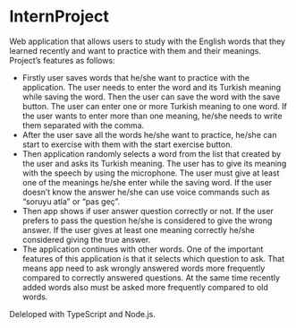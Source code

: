 # InternProject
Web application that allows users to study with the English words that they learned recently and want to practice with them and their meanings. Project’s features as follows:

-    Firstly user saves words that he/she want to practice with the application. The user needs to enter the word and its Turkish meaning while saving the word. Then the user can save the word with the save button. The user can enter one or more Turkish meaning to one word. If the user wants to enter more than one meaning, he/she needs to write them separated with the comma.
-    After the user save all the words he/she want to practice, he/she can start to exercise with them with the start exercise button.
-    Then application randomly selects a word from the list that created by the user and asks its Turkish meaning. The user has to give its meaning with the speech by using the microphone. The user must give at least one of the meanings he/she enter while the saving word. If the user doesn’t know the answer he/she can use voice commands such as “soruyu atla” or “pas geç”.
-    Then app shows if user answer question correctly or not. If the user prefers to pass the question he/she is considered to give the wrong answer. If the user gives at least one meaning correctly he/she considered giving the true answer.
-    The application continues with other words. One of the important features of this application is that it selects which question to ask. That means app need to ask wrongly answered words more frequently compared to correctly answered questions. At the same time recently added words also must be asked more frequently compared to old words.

Deleloped with TypeScript and Node.js.
